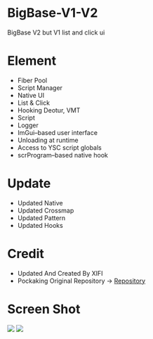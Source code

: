# BigBase-V1-V2
BigBase V2 but V1 list and click ui

# Element

- Fiber Pool
- Script Manager
- Native UI
- List & Click
- Hooking Deotur, VMT
- Script
- Logger
- ImGui–based user interface
- Unloading at runtime
- Access to YSC script globals
- scrProgram–based native hook

# Update

- Updated Native
- Updated Crossmap
- Updated Pattern
- Updated Hooks

# Credit
- Updated And Created By XIFI
- Pockaking Original Repository -> [Repository](https://github.com/Pocakking/BigBaseV2)

# Screen Shot

![](console.png)
![](menu.png)
